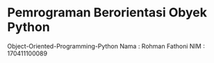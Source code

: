# Pemrograman Berorientasi Obyek Python
Object-Oriented-Programming-Python
Nama : Rohman Fathoni
NIM : 170411100089
